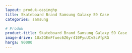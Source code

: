 ```yaml
---
layout: produk-casinghp
title: Skateboard Brand Samsung Galaxy S9 Case
categories: samsung

# Produk
product-title: Skateboard Brand Samsung Galaxy S9 Case
image-drive: 1Ux2GEmFfuec6Z6yr410PyuUIvScVfpRG
harga: 90000
---
```


